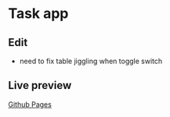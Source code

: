 # Task app

## Edit

- need to fix table jiggling when toggle switch

## Live preview

[Github Pages](https://inlumio.github.io/notes-app/)
